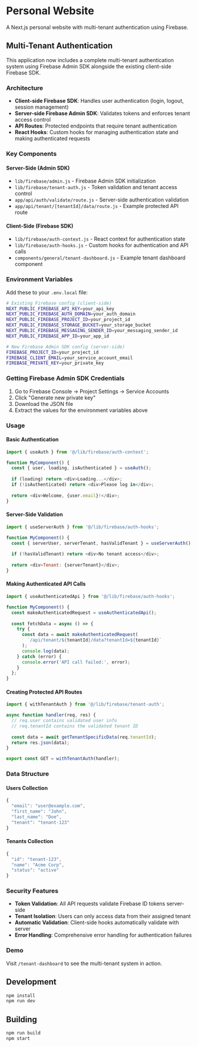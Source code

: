 # Personal Website

A Next.js personal website with multi-tenant authentication using Firebase.

## Multi-Tenant Authentication

This application now includes a complete multi-tenant authentication system using Firebase Admin SDK alongside the existing client-side Firebase SDK.

### Architecture

- **Client-side Firebase SDK**: Handles user authentication (login, logout, session management)
- **Server-side Firebase Admin SDK**: Validates tokens and enforces tenant access control
- **API Routes**: Protected endpoints that require tenant authentication
- **React Hooks**: Custom hooks for managing authentication state and making authenticated requests

### Key Components

#### Server-Side (Admin SDK)
- `lib/firebase/admin.js` - Firebase Admin SDK initialization
- `lib/firebase/tenant-auth.js` - Token validation and tenant access control
- `app/api/auth/validate/route.js` - Server-side authentication validation
- `app/api/tenant/[tenantId]/data/route.js` - Example protected API route

#### Client-Side (Firebase SDK)
- `lib/firebase/auth-context.js` - React context for authentication state
- `lib/firebase/auth-hooks.js` - Custom hooks for authentication and API calls
- `components/general/tenant-dashboard.js` - Example tenant dashboard component

### Environment Variables

Add these to your `.env.local` file:

```bash
# Existing Firebase config (client-side)
NEXT_PUBLIC_FIREBASE_API_KEY=your_api_key
NEXT_PUBLIC_FIREBASE_AUTH_DOMAIN=your_auth_domain
NEXT_PUBLIC_FIREBASE_PROJECT_ID=your_project_id
NEXT_PUBLIC_FIREBASE_STORAGE_BUCKET=your_storage_bucket
NEXT_PUBLIC_FIREBASE_MESSAGING_SENDER_ID=your_messaging_sender_id
NEXT_PUBLIC_FIREBASE_APP_ID=your_app_id

# New Firebase Admin SDK config (server-side)
FIREBASE_PROJECT_ID=your_project_id
FIREBASE_CLIENT_EMAIL=your_service_account_email
FIREBASE_PRIVATE_KEY=your_private_key
```

### Getting Firebase Admin SDK Credentials

1. Go to Firebase Console → Project Settings → Service Accounts
2. Click "Generate new private key"
3. Download the JSON file
4. Extract the values for the environment variables above

### Usage

#### Basic Authentication
```javascript
import { useAuth } from '@/lib/firebase/auth-context';

function MyComponent() {
  const { user, loading, isAuthenticated } = useAuth();
  
  if (loading) return <div>Loading...</div>;
  if (!isAuthenticated) return <div>Please log in</div>;
  
  return <div>Welcome, {user.email}!</div>;
}
```

#### Server-Side Validation
```javascript
import { useServerAuth } from '@/lib/firebase/auth-hooks';

function MyComponent() {
  const { serverUser, serverTenant, hasValidTenant } = useServerAuth();
  
  if (!hasValidTenant) return <div>No tenant access</div>;
  
  return <div>Tenant: {serverTenant}</div>;
}
```

#### Making Authenticated API Calls
```javascript
import { useAuthenticatedApi } from '@/lib/firebase/auth-hooks';

function MyComponent() {
  const makeAuthenticatedRequest = useAuthenticatedApi();
  
  const fetchData = async () => {
    try {
      const data = await makeAuthenticatedRequest(
        `/api/tenant/${tenantId}/data?tenantId=${tenantId}`
      );
      console.log(data);
    } catch (error) {
      console.error('API call failed:', error);
    }
  };
}
```

#### Creating Protected API Routes
```javascript
import { withTenantAuth } from '@/lib/firebase/tenant-auth';

async function handler(req, res) {
  // req.user contains validated user info
  // req.tenantId contains the validated tenant ID
  
  const data = await getTenantSpecificData(req.tenantId);
  return res.json(data);
}

export const GET = withTenantAuth(handler);
```

### Data Structure

#### Users Collection
```javascript
{
  "email": "user@example.com",
  "first_name": "John",
  "last_name": "Doe",
  "tenant": "tenant-123"
}
```

#### Tenants Collection
```javascript
{
  "id": "tenant-123",
  "name": "Acme Corp",
  "status": "active"
}
```

### Security Features

- **Token Validation**: All API requests validate Firebase ID tokens server-side
- **Tenant Isolation**: Users can only access data from their assigned tenant
- **Automatic Validation**: Client-side hooks automatically validate with server
- **Error Handling**: Comprehensive error handling for authentication failures

### Demo

Visit `/tenant-dashboard` to see the multi-tenant system in action.

## Development

```bash
npm install
npm run dev
```

## Building

```bash
npm run build
npm start
```
